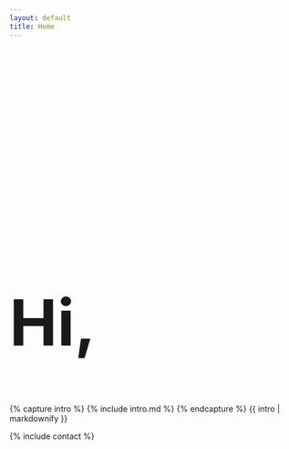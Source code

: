 ```yaml
---
layout: default
title: Home
---
```


<style>
#headshot-img {
    background-image: url("/assets/img/light-512.jpeg");
    background-size: cover;
    width: 100%;
    max-width: 256px;
    margin-bottom: 2em;
}
#headshot-img::after {
    content: "";
    display: block;
    padding-bottom: 100%;
}
@media (prefers-color-scheme: dark) {
    #headshot-img {
        background-image: url("/assets/img/dark-512.jpeg");
    }
}
</style>

<div class="row">
    <div class="col-md-4">
        <div id="headshot-img"></div>
    </div>
    <div class="col-md-8">
    <h1 style="font-size: 800%; font-weight: bold">Hi,</h1>
    {% capture intro %}
    {% include intro.md %}
    {% endcapture %}
    {{ intro | markdownify }}
    </div>
</div>

<div class="my-5"></div>

{% include contact %}
